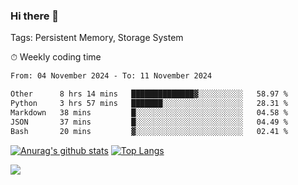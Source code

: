 ### Hi there 👋

Tags: Persistent Memory, Storage System

<!--

[![Anurag's github stats](https://github-readme-stats.vercel.app/api?username=wwyf)](https://github.com/anuraghazra/github-readme-stats)

[![Anurag's github stats](https://github-readme-stats.vercel.app/api?username=wwyf&count_private=true)](https://github.com/anuraghazra/github-readme-stats)


[![Top Langs](https://github-readme-stats.vercel.app/api/top-langs/?username=wwyf&count_private=true&&hide=jupyter%20notebook,html)](https://github.com/anuraghazra/github-readme-stats)



-->


⏱ Weekly coding time

<!--START_SECTION:waka-->

```txt
From: 04 November 2024 - To: 11 November 2024

Other      8 hrs 14 mins   ██████████████▓░░░░░░░░░░   58.97 %
Python     3 hrs 57 mins   ███████░░░░░░░░░░░░░░░░░░   28.31 %
Markdown   38 mins         █░░░░░░░░░░░░░░░░░░░░░░░░   04.58 %
JSON       37 mins         █░░░░░░░░░░░░░░░░░░░░░░░░   04.49 %
Bash       20 mins         ▓░░░░░░░░░░░░░░░░░░░░░░░░   02.41 %
```

<!--END_SECTION:waka-->



[![Anurag's github stats](https://github-readme-stats.vercel.app/api?username=wwyf&count_private=true&show_icons=true&hide_border=true)](https://github.com/anuraghazra/github-readme-stats) [![Top Langs](https://github-readme-stats.vercel.app/api/top-langs/?username=wwyf&count_private=true&hide=jupyter%20notebook,html,OpenEdge%20ABL&langs_count=10&layout=compact&hide_border=true)](https://github.com/anuraghazra/github-readme-stats)

<!--

[![willianrod's wakatime stats](https://github-readme-stats.vercel.app/api/wakatime?username=wwyf)](https://github.com/anuraghazra/github-readme-stats)


-->

![](https://hit.yhype.me/github/profile?user_id=23121291)
